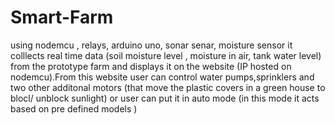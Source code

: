 # Smart-Farm
using nodemcu , relays, arduino uno, sonar senar, moisture sensor it colllects real time data (soil moisture level , moisture in air, tank water level) from the prototype farm and displays it on the website (IP hosted on nodemcu).From this website user can control water pumps,sprinklers and two other additonal motors (that move the plastic covers in a green house to blocl/ unblock sunlight) or user can put it in auto mode (in this mode it acts based on pre defined models )
